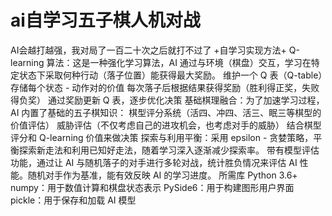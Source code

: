 # ai自学习五子棋人机对战
AI会越打越强，我对局了一百二十次之后就打不过了
+自学习实现方法+
Q-learning 算法：这是一种强化学习算法，AI 通过与环境（棋盘）交互，学习在特定状态下采取何种行动（落子位置）能获得最大奖励。
维护一个 Q 表（Q-table）存储每个状态 - 动作对的价值
每次落子后根据结果获得奖励（胜利得正奖，失败得负奖）
通过奖励更新 Q 表，逐步优化决策
基础棋理融合：为了加速学习过程，AI 内置了基础的五子棋知识：
棋型评分系统（活四、冲四、活三、眠三等棋型的价值评估）
威胁评估（不仅考虑自己的进攻机会，也考虑对手的威胁）
结合棋型评分和 Q-learning 价值来做决策
探索与利用平衡：采用 epsilon - 贪婪策略，平衡探索新走法和利用已知好走法，随着学习深入逐渐减少探索率。
带有模型评估功能，通过让 AI 与随机落子的对手进行多轮对战，统计胜负情况来评估 AI 性能。随机对手作为基准，能有效反映 AI 的学习进度。
所需库
Python 3.6+
numpy：用于数值计算和棋盘状态表示
PySide6：用于构建图形用户界面
pickle：用于保存和加载 AI 模型
